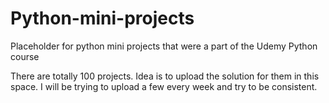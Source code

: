 # Python-mini-projects
Placeholder for  python mini projects that were a part of the Udemy Python course

There are totally 100 projects.
Idea is to upload the solution for them in this space. I will be trying to upload a few every week and try to be consistent.
